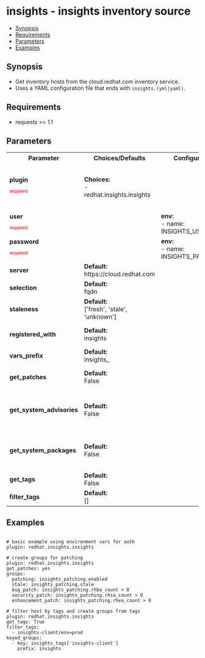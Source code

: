 insights - insights inventory source
====================================
- [Synopsis](Synopsis)
- [Requirements](Requirements)
- [Parameters](Parameters)
- [Examples](Examples)

## Synopsis
- Get inventory hosts from the cloud.redhat.com inventory service.
- Uses a YAML configuration file that ends with ``insights.(yml|yaml)``.

## Requirements
- requests >= 1.1

## Parameters

<table>
<tr>
<th> Parameter </th>
<th> Choices/Defaults </th>
<th> Configuration </th>
<th> Comments </th>
</tr>
<tr>
<td><b>plugin</b></br>
<p style="color:red;font-size:75%">required</p></td>
<td><b>Choices:</b><br>
- redhat.insights.insights
</td>
<td></td>
<td> the name of this plugin, it should always be set to 'redhat.insights.insights' for this plugin to recognize it as it's own.</td>
</tr>
<tr>
<td><b>user</b></br>
<p style="color:red;font-size:75%">required</p></td>
<td></td>
<td><b>env:</b><br>
-   name: INSIGHTS_USER
</td>
<td> Red Hat username</td>
</tr>
<tr>
<td><b>password</b></br>
<p style="color:red;font-size:75%">required</p></td>
<td></td>
<td><b>env:</b><br>
-   name: INSIGHTS_PASSWORD
</td>
<td> Red Hat password</td>
</tr>
<tr>
<td><b>server</b></br>
</td>
<td><b>Default:</b><br> 
https://cloud.redhat.com</td>
<td></td>
<td> Inventory server to connect to</td>
</tr>
<tr>
<td><b>selection</b></br>
</td>
<td><b>Default:</b><br> 
fqdn</td>
<td></td>
<td> Choose what variable to use for ansible_host</td>
</tr>
<tr>
<td><b>staleness</b></br>
</td>
<td><b>Default:</b><br> 
['fresh', 'stale', 'unknown']</td>
<td></td>
<td> Choose what hosts to return, based on staleness</td>
</tr>
<tr>
<td><b>registered_with</b></br>
</td>
<td><b>Default:</b><br> 
insights</td>
<td></td>
<td> Filter out any host not registered with the specified service</td>
</tr>
<tr>
<td><b>vars_prefix</b></br>
</td>
<td><b>Default:</b><br> 
insights_</td>
<td></td>
<td> prefix to apply to host variables</td>
</tr>
<tr>
<td><b>get_patches</b></br>
</td>
<td><b>Default:</b><br> 
False</td>
<td></td>
<td> Fetch patching information for each system.</td>
</tr>
<tr>
<td><b>get_system_advisories</b></br>
</td>
<td><b>Default:</b><br> 
False</td>
<td></td>
<td> Fetch advisories information for each system. If enabled will also fetch pathching information.</td>
</tr>
<tr>
<td><b>get_system_packages</b></br>
</td>
<td><b>Default:</b><br> 
False</td>
<td></td>
<td> Fetch packages information for each system. If enabled will also fetch pathching information.</td>
</tr>
<tr>
<td><b>get_tags</b></br>
</td>
<td><b>Default:</b><br> 
False</td>
<td></td>
<td> Fetch tag data for each system.</td>
</tr>
<tr>
<td><b>filter_tags</b></br>
</td>
<td><b>Default:</b><br> 
[]</td>
<td></td>
<td> Filter hosts with given tags</td>
</tr>
</table>

## Examples
```

# basic example using environment vars for auth
plugin: redhat.insights.insights

# create groups for patching
plugin: redhat.insights.insights
get_patches: yes
groups:
  patching: insights_patching.enabled
  stale: insights_patching.stale
  bug_patch: insights_patching.rhba_count > 0
  security_patch: insights_patching.rhsa_count > 0
  enhancement_patch: insights_patching.rhea_count > 0

# filter host by tags and create groups from tags
plugin: redhat.insights.insights
get_tags: True
filter_tags:
  - insights-client/env=prod
keyed_groups:
  - key: insights_tags['insights-client']
    prefix: insights

```